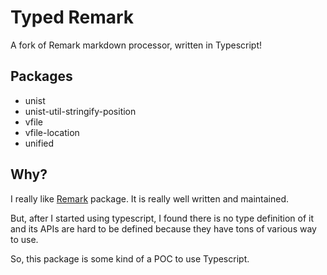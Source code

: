 # Typed Remark

A fork of Remark markdown processor, written in Typescript!

## Packages

- unist
- unist-util-stringify-position
- vfile
- vfile-location
- unified

## Why?

I really like [Remark] package. It is really well written and maintained.

But, after I started using typescript, I found there is no type definition of it and its APIs are hard to be defined because they have tons of various way to use.

So, this package is some kind of a POC to use Typescript.

[remark]:(https://github.com/wooorm/remark)
[wooorm]:(https://github.com/wooorm)
